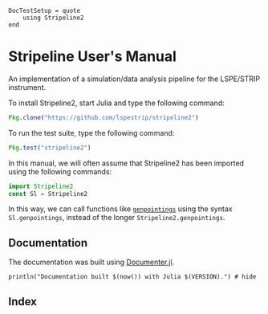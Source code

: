 ```@meta
DocTestSetup = quote
    using Stripeline2
end
```

# Stripeline User's Manual

An implementation of a simulation/data analysis pipeline for the LSPE/STRIP instrument.

To install Stripeline2, start Julia and type the following command:
```julia
Pkg.clone("https://github.com/lspestrip/stripeline2")
```

To run the test suite, type the following command:
```julia
Pkg.test("stripeline2")
```

In this manual, we will often assume that Stripeline2 has been imported using the following commands:
```julia
import Stripeline2
const Sl = Stripeline2
```
In this way, we can call functions like [`genpointings`](@ref) using the syntax `Sl.genpointings`, instead of the longer `Stripeline2.genpointings`.

## Documentation

The documentation was built using [Documenter.jl](https://github.com/JuliaDocs).

```@example
println("Documentation built $(now()) with Julia $(VERSION).") # hide
```

## Index

```@index
```
